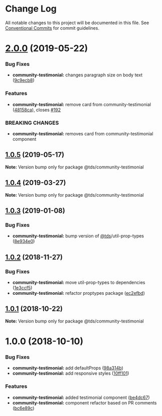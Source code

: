 # Change Log

All notable changes to this project will be documented in this file.
See [Conventional Commits](https://conventionalcommits.org) for commit guidelines.

# [2.0.0](https://github.com/telus/tds-community/compare/@tds/community-testimonial@1.0.5...@tds/community-testimonial@2.0.0) (2019-05-22)


### Bug Fixes

* **community-testimonial:** changes paragraph size on body text ([9c9ecb8](https://github.com/telus/tds-community/commit/9c9ecb8))


### Features

* **community-testimonial:** remove card from community-testimonial ([48158ca](https://github.com/telus/tds-community/commit/48158ca)), closes [#192](https://github.com/telus/tds-community/issues/192)


### BREAKING CHANGES

* **community-testimonial:** removes card from community-testimonial component





## [1.0.5](https://github.com/telus/tds-community/compare/@tds/community-testimonial@1.0.4...@tds/community-testimonial@1.0.5) (2019-05-17)

**Note:** Version bump only for package @tds/community-testimonial





## [1.0.4](https://github.com/telus/tds-community/compare/@tds/community-testimonial@1.0.3...@tds/community-testimonial@1.0.4) (2019-03-27)

**Note:** Version bump only for package @tds/community-testimonial





## [1.0.3](https://github.com/telus/tds-community/compare/@tds/community-testimonial@1.0.2...@tds/community-testimonial@1.0.3) (2019-01-08)

### Bug Fixes

- **community-testimonial:** bump version of [@tds](https://github.com/tds)/util-prop-types ([8e934e0](https://github.com/telus/tds-community/commit/8e934e0))

<a name="1.0.2"></a>

## [1.0.2](https://github.com/telus/tds-community/compare/@tds/community-testimonial@1.0.1...@tds/community-testimonial@1.0.2) (2018-11-27)

### Bug Fixes

- **community-testimonial:** move util-prop-types to dependencies ([1e3ccf5](https://github.com/telus/tds-community/commit/1e3ccf5))
- **community-testimonial:** refactor proptypes package ([ec2efbd](https://github.com/telus/tds-community/commit/ec2efbd))

<a name="1.0.1"></a>

## [1.0.1](https://github.com/telus/tds-community/compare/@tds/community-testimonial@1.0.0...@tds/community-testimonial@1.0.1) (2018-10-22)

**Note:** Version bump only for package @tds/community-testimonial

<a name="1.0.0"></a>

# 1.0.0 (2018-10-10)

### Bug Fixes

- **community-testimonial:** add defaultProps ([98a314b](https://github.com/telus/tds-community/commit/98a314b))
- **community-testimonial:** add responsive styles ([10ff101](https://github.com/telus/tds-community/commit/10ff101))

### Features

- **community-testimonial:** added testimonial component ([be4dc67](https://github.com/telus/tds-community/commit/be4dc67))
- **community-testimonial:** component refactor based on PR comments ([bc6e89c](https://github.com/telus/tds-community/commit/bc6e89c))
